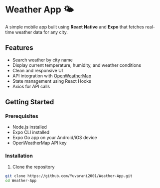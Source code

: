 # Weather App 🌤️

A simple mobile app built using **React Native** and **Expo** that fetches real-time weather data for any city.

## Features

- Search weather by city name
- Display current temperature, humidity, and weather conditions
- Clean and responsive UI
- API integration with [OpenWeatherMap](https://openweathermap.org)
- State management using React Hooks
- Axios for API calls

## Getting Started

### Prerequisites

- Node.js installed
- Expo CLI installed
- Expo Go app on your Android/iOS device
- OpenWeatherMap API key

### Installation

1. Clone the repository
```bash
git clone https://github.com/Yuvarani2001/Weather-App.git
cd Weather-App
